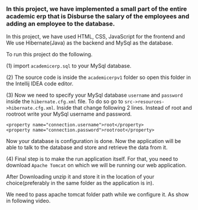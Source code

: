 ### In this project, we have implemented a small part of the entire academic erp that is Disburse the salary of the employees and adding an employee to the database.

In this project, we have used HTML, CSS, JavaScript for the frontend and We use Hibernate(Java) as the backend and MySql as the database.

To run this project do the following.

(1) import `academicerp.sql` to your MySql database.

(2) The source code is inside the `academicerpv1` folder so open this folder in the Intellij IDEA code editor.

(3) Now we need to specify your MySql database `username` and `password` inside the `hibernate.cfg.xml` file. To do so go to `src->resources->hibernate.cfg.xml`. 
Inside that change following 2 lines. Instead of root and rootroot write your MySql username and password.
``` 
<property name="connection.username">root</property>
<property name="connection.password">rootroot</property>
```
Now your database is configuration is done. Now the application will be able to talk to the database and store and retrieve the data from it.

(4) Final step is to make the run application itself. For that, you need to download `Apache Tomcat` on which we will be running our web application.

After Downloading unzip it and store it in the location of your choice(preferably in the same folder as the application is in). 

We need to pass apache tomcat folder path while we configure it. As show in following video.



